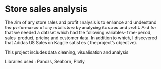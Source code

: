 # Store sales analysis
The aim of any store sales and profit analysis is to enhance and understand the performance of any retail store by analysing its sales and profit. And for that we needed a dataset which had the following variables- time-period, sales, product, pricing and customer data. In addition to which, I discovered that Adidas US Sales on Kaggle satisfies ( the project's objective).

This project includes data cleaning, visualisation and analysis. 

Libraries used : Pandas, Seaborn, Plotly


